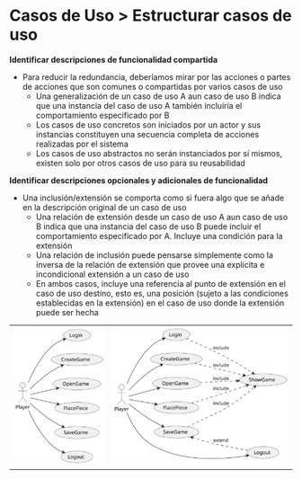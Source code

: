 # Casos de Uso > Estructurar casos de uso

**Identificar descripciones de funcionalidad compartida**

- Para reducir la redundancia, deberíamos mirar por las acciones o partes de acciones que son comunes o compartidas por varios casos de uso
  - Una generalización de un caso de uso A aun caso de uso B indica que una instancia del caso de uso A también incluiría el comportamiento especificado por B
  - Los casos de uso concretos son iniciados por un actor y sus instancias constituyen una secuencia completa de acciones realizadas por el sistema
  - Los casos de uso abstractos no serán instanciados por sí mismos, existen solo por otros casos de uso para su reusabilidad

**Identificar descripciones opcionales y adicionales de funcionalidad**

- Una inclusión/extensión se comporta como si fuera algo que se añade en la descripción original de un caso de uso
  - Una relación de extensión desde un caso de uso A aun caso de uso B indica que una instancia del caso de uso B puede incluir el comportamiento especificado por A. Incluye una condición para la extensión
  - Una relación de inclusión puede pensarse simplemente como la inversa de la relación de extensión que provee una explícita e incondicional extensión a un caso de uso
  - En ambos casos, incluye una referencia al punto de extensión en el caso de uso destino, esto es, una posición (sujeto a las condiciones establecidas en la extensión) en el caso de uso donde la extensión puede ser hecha

|||
|-|-|
![](/images/modelosUML/eCdUv000.svg)|![](/images/modelosUML/eCdUv001.svg)

